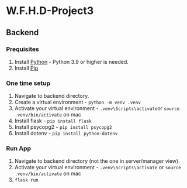 # W.F.H.D-Project3

## Backend

### Prequisites
1. Install [Python](https://www.python.org/downloads/) - Python 3.9 or higher is needed.
2. Install [Pip](https://pip.pypa.io/en/stable/installation/)

### One time setup
1. Navigate to backend directory.
2. Create a virtual environment - `python -m venv .venv`
3. Activate your virtual environment - `.venv\Scripts\activate`or `source .venv/bin/activate` on mac
4. Install flask - `pip install flask`
5. Install psycopg2 - `pip install psycopg2`
6. Install dotenv - `pip install python-dotenv`

### Run App
1. Navigate to backend directory (not the one in server/manager view).
2. Activate your virtual environment - `.venv\Scripts\activate` or `source .venv/bin/activate` on mac
3. `flask run`
